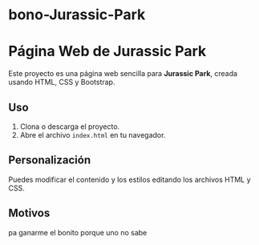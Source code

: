# bono-Jurassic-Park

# Página Web de Jurassic Park

Este proyecto es una página web sencilla para **Jurassic Park**, creada usando HTML, CSS y Bootstrap.

## Uso

1. Clona o descarga el proyecto.
2. Abre el archivo `index.html` en tu navegador.

## Personalización

Puedes modificar el contenido y los estilos editando los archivos HTML y CSS.

## Motivos
pa ganarme el bonito porque uno no sabe
